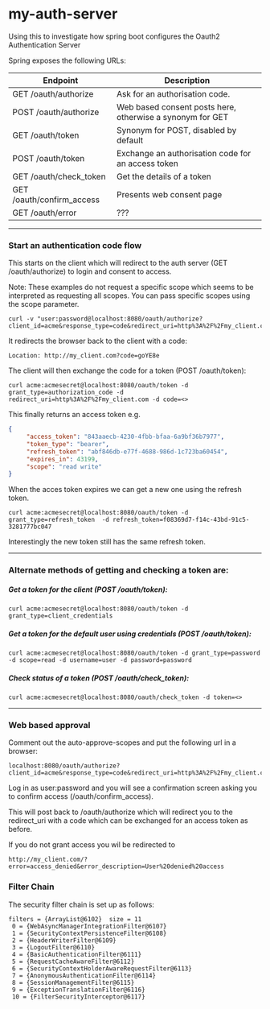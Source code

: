 # my-auth-server

Using this to investigate how spring boot configures the Oauth2 Authentication Server

Spring exposes the following URLs:

| Endpoint                  | Description                                               |
| ------------------------- | --------------------------------------------------------- |
| GET /oauth/authorize      | Ask for an authorisation code.                            |
| POST /oauth/authorize     | Web based consent posts here, otherwise a synonym for GET |
| GET /oauth/token          | Synonym for POST, disabled by default                     |
| POST /oauth/token         | Exchange an authorisation code for an access token        |
| GET /oauth/check_token    | Get the details of a token                                |
| GET /oauth/confirm_access | Presents web consent page                                 |
| GET /oauth/error          | ???                                                       |

---

### Start an authentication code flow 

This starts on the client which will redirect to the auth server (GET /oauth/authorize) to login and consent to access.
 
Note: These examples do not request a specific scope which seems to be interpreted as requesting all scopes.
You can pass specific scopes using the scope parameter.

```
curl -v "user:password@localhost:8080/oauth/authorize?client_id=acme&response_type=code&redirect_uri=http%3A%2F%2Fmy_client.com"
```

It redirects the browser back to the client with a code:

```
Location: http://my_client.com?code=goYE8e
```

The client will then exchange the code for a token (POST /oauth/token):

```
curl acme:acmesecret@localhost:8080/oauth/token -d grant_type=authorization_code -d redirect_uri=http%3A%2F%2Fmy_client.com -d code=<>
```

This finally returns an access token e.g.

```json
{
     "access_token": "843aaecb-4230-4fbb-bfaa-6a9bf36b7977",
     "token_type": "bearer",
     "refresh_token": "abf846db-e77f-4688-986d-1c723ba60454",
     "expires_in": 43199,
     "scope": "read write"
}
 ```
 
 When the acces token expires we can get a new one using the refresh token.
 
```
curl acme:acmesecret@localhost:8080/oauth/token -d grant_type=refresh_token  -d refresh_token=f08369d7-f14c-43bd-91c5-3281777bc047
```

Interestingly the new token still has the same refresh token. 

---

### Alternate methods of getting and checking a token are:

##### Get a token for the client (POST /oauth/token):

```
curl acme:acmesecret@localhost:8080/oauth/token -d grant_type=client_credentials
```


##### Get a token for the default user using credentials (POST /oauth/token):

```
curl acme:acmesecret@localhost:8080/oauth/token -d grant_type=password -d scope=read -d username=user -d password=password
```

##### Check status of a token (POST /oauth/check_token):

```
curl acme:acmesecret@localhost:8080/oauth/check_token -d token=<>
```

---

### Web based approval

Comment out the auto-approve-scopes and put the following url in a browser:

```
localhost:8080/oauth/authorize?client_id=acme&response_type=code&redirect_uri=http%3A%2F%2Fmy_client.com&scope=read
```

Log in as user:password and you will see a confirmation screen asking you to confirm access (/oauth/confirm_access).

This will post back to /oauth/authorize which will redirect you to the redirect_uri with a code which can be exchanged for an access token as before.

If you do not grant access you wil be redirected to

```
http://my_client.com/?error=access_denied&error_description=User%20denied%20access
```

### Filter Chain

The security filter chain is set up as follows:

```
filters = {ArrayList@6102}  size = 11
 0 = {WebAsyncManagerIntegrationFilter@6107} 
 1 = {SecurityContextPersistenceFilter@6108} 
 2 = {HeaderWriterFilter@6109} 
 3 = {LogoutFilter@6110} 
 4 = {BasicAuthenticationFilter@6111} 
 5 = {RequestCacheAwareFilter@6112} 
 6 = {SecurityContextHolderAwareRequestFilter@6113} 
 7 = {AnonymousAuthenticationFilter@6114} 
 8 = {SessionManagementFilter@6115} 
 9 = {ExceptionTranslationFilter@6116} 
 10 = {FilterSecurityInterceptor@6117} 
``` 

